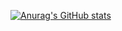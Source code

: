 [![Anurag's GitHub stats](https://github-readme-stats.vercel.app/api?username=Hubbard-Liu&show_icons=true&theme=vue)](https://github.com/anuraghazra/github-readme-stats)
